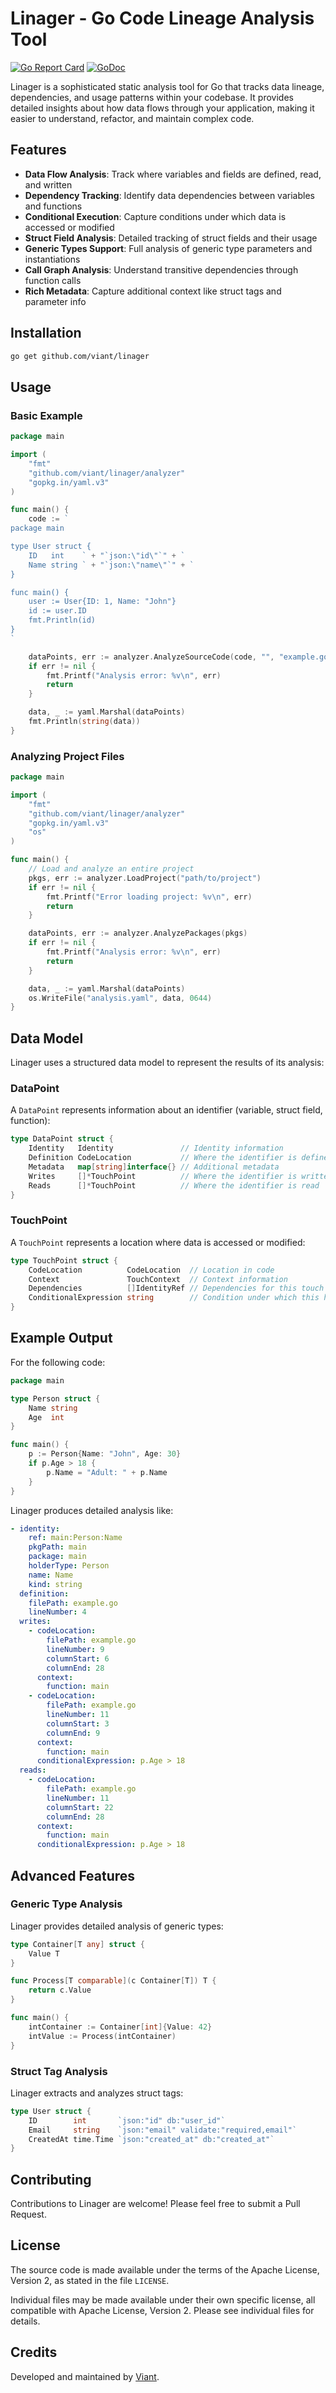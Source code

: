# Linager - Go Code Lineage Analysis Tool

[![Go Report Card](https://goreportcard.com/badge/github.com/viant/linager)](https://goreportcard.com/report/github.com/viant/linager)
[![GoDoc](https://godoc.org/github.com/viant/linager?status.svg)](https://godoc.org/github.com/viant/linager)

Linager is a sophisticated static analysis tool for Go that tracks data lineage, dependencies, and usage patterns within your codebase. It provides detailed insights about how data flows through your application, making it easier to understand, refactor, and maintain complex code.

## Features

- **Data Flow Analysis**: Track where variables and fields are defined, read, and written
- **Dependency Tracking**: Identify data dependencies between variables and functions
- **Conditional Execution**: Capture conditions under which data is accessed or modified
- **Struct Field Analysis**: Detailed tracking of struct fields and their usage
- **Generic Types Support**: Full analysis of generic type parameters and instantiations
- **Call Graph Analysis**: Understand transitive dependencies through function calls
- **Rich Metadata**: Capture additional context like struct tags and parameter info

## Installation

```bash
go get github.com/viant/linager
```

## Usage

### Basic Example

```go
package main

import (
	"fmt"
	"github.com/viant/linager/analyzer"
	"gopkg.in/yaml.v3"
)

func main() {
	code := `
package main

type User struct {
	ID   int    ` + "`json:\"id\"`" + `
	Name string ` + "`json:\"name\"`" + `
}

func main() {
	user := User{ID: 1, Name: "John"}
	id := user.ID
	fmt.Println(id)
}
`

	dataPoints, err := analyzer.AnalyzeSourceCode(code, "", "example.go")
	if err != nil {
		fmt.Printf("Analysis error: %v\n", err)
		return
	}

	data, _ := yaml.Marshal(dataPoints)
	fmt.Println(string(data))
}
```

### Analyzing Project Files

```go
package main

import (
	"fmt"
	"github.com/viant/linager/analyzer"
	"gopkg.in/yaml.v3"
	"os"
)

func main() {
	// Load and analyze an entire project
	pkgs, err := analyzer.LoadProject("path/to/project")
	if err != nil {
		fmt.Printf("Error loading project: %v\n", err)
		return
	}

	dataPoints, err := analyzer.AnalyzePackages(pkgs)
	if err != nil {
		fmt.Printf("Analysis error: %v\n", err)
		return
	}

	data, _ := yaml.Marshal(dataPoints)
	os.WriteFile("analysis.yaml", data, 0644)
}
```

## Data Model

Linager uses a structured data model to represent the results of its analysis:

### DataPoint

A `DataPoint` represents information about an identifier (variable, struct field, function):

```go
type DataPoint struct {
	Identity   Identity               // Identity information
	Definition CodeLocation           // Where the identifier is defined
	Metadata   map[string]interface{} // Additional metadata
	Writes     []*TouchPoint          // Where the identifier is written
	Reads      []*TouchPoint          // Where the identifier is read
}
```

### TouchPoint

A `TouchPoint` represents a location where data is accessed or modified:

```go
type TouchPoint struct {
	CodeLocation          CodeLocation  // Location in code
	Context               TouchContext  // Context information
	Dependencies          []IdentityRef // Dependencies for this touch point
	ConditionalExpression string        // Condition under which this happens
}
```

## Example Output

For the following code:

```go
package main

type Person struct {
	Name string
	Age  int
}

func main() {
	p := Person{Name: "John", Age: 30}
	if p.Age > 18 {
		p.Name = "Adult: " + p.Name
	}
}
```

Linager produces detailed analysis like:

```yaml
- identity:
    ref: main:Person:Name
    pkgPath: main
    package: main
    holderType: Person
    name: Name
    kind: string
  definition:
    filePath: example.go
    lineNumber: 4
  writes:
    - codeLocation:
        filePath: example.go
        lineNumber: 9
        columnStart: 6
        columnEnd: 28
      context:
        function: main
    - codeLocation:
        filePath: example.go
        lineNumber: 11
        columnStart: 3
        columnEnd: 9
      context:
        function: main
      conditionalExpression: p.Age > 18
  reads:
    - codeLocation:
        filePath: example.go
        lineNumber: 11
        columnStart: 22
        columnEnd: 28
      context:
        function: main
      conditionalExpression: p.Age > 18
```

## Advanced Features

### Generic Type Analysis

Linager provides detailed analysis of generic types:

```go
type Container[T any] struct {
    Value T
}

func Process[T comparable](c Container[T]) T {
    return c.Value
}

func main() {
    intContainer := Container[int]{Value: 42}
    intValue := Process(intContainer)
}
```

### Struct Tag Analysis

Linager extracts and analyzes struct tags:

```go
type User struct {
    ID        int       `json:"id" db:"user_id"`
    Email     string    `json:"email" validate:"required,email"`
    CreatedAt time.Time `json:"created_at" db:"created_at"`
}
```

## Contributing

Contributions to Linager are welcome! Please feel free to submit a Pull Request.

## License


The source code is made available under the terms of the Apache License, Version 2, as stated in the file `LICENSE`.

Individual files may be made available under their own specific license,
all compatible with Apache License, Version 2. Please see individual files for details.

## Credits

Developed and maintained by [Viant](https://github.com/viant).


